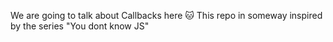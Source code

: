 We are going to talk about Callbacks here
🐱
This repo in someway inspired by the series "You dont know JS"

